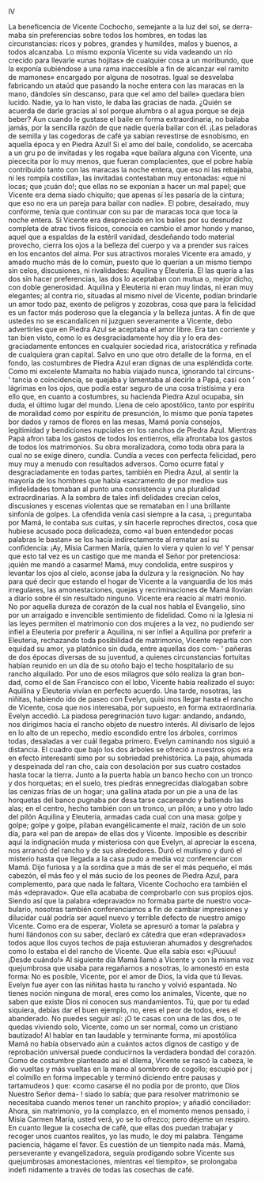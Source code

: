  IV



La beneficencia de Vicente Cochocho, semejante a la luz del sol, se derra­
maba sin preferencias sobre todos los hombres, en todas las circunstancias:
ricos y pobres, grandes y humildes, malos y buenos, a todos alcanzaba. Lo
mismo exponía Vicente su vida vadeando un río crecido para llevarle «unas
hojitas» de cualquier cosa a un moribundo, que la exponía subiéndose a una
rama inaccesible a fin de alcanzar «el ramito de mamones» encargado por
alguna de nosotras. Igual se desvelaba fabricando un ataúd que pasando la
noche entera con las maracas en la mano, dándoles sin descanso, para que
«el amo del baile» quedara bien lucido. Nadie, ya lo han visto, le daba las
gracias de nada. ¿Quién se acuerda de darle gracias al sol porque alumbra o
al agua porque se deja beber?
 Aun cuando le gustase el baile en forma extraordinaria, no bailaba jamás,
por la sencilla razón de que nadie quería bailar con él. ¡Las peladoras de
semilla y las cogedoras de café ya sabían revestirse de esnobismo, en aquella
época y en Piedra Azul! Si el amo del baile, condolido, se acercaba a un gru­
po de invitadas y les rogaba «que bailara alguna con Vicente, una piececita
por lo muy menos, que fueran complacientes, que el pobre había contribuido
tanto con las maracas la noche entera, que eso ni las rebajaba, ni les rompía
costilla», las invitadas contestaban muy entonadas: «que ni locas; que ¡cuán­
do!; que ellas no se exponían a hacer un mal papel; que Vicente era dema­
siado chiquito; que apenas sí les pasaría de la cintura; que eso no era un
pareja para bailar con nadie». El pobre, desairado, muy conforme, tenía
que continuar con su par de maracas toca que toca la noche entera.
 Si Vicente era despreciado en los bailes por su desnudez completa de atrac­
tivos físicos, conocía en cambio el amor hondo y manso, aquel que a espaldas
de la estéril vanidad, desdeñando todo material provecho, cierra los ojos a la
belleza del cuerpo y va a prender sus raíces en los encantos del alma. Por sus
atractivos morales Vicente era amado, y amado mucho más de lo común,
puesto que lo querían a un mismo tiempo sin celos, discusiones, ni rivalidades:
Aquilina y Eleuteria. El las quería a las dos sin hacer preferencias, las dos
lo aceptaban con mutua o, mejor dicho, con doble generosidad.
 Aquilina y Eleuteria ni eran muy lindas, ni eran muy elegantes; al contra­
rio, situadas al mismo nivel de Vicente, podían brindarle un amor todo paz,
exento de peligros y zozobras, cosa que para la felicidad es un factor más
poderoso que la elegancia y la belleza juntas.
 A fin de que ustedes no se escandalicen ni juzguen severamente a Vicente,
 debo advertirles que en Piedra Azul se aceptaba el amor libre. Era tan
 corriente y tan bien visto, como lo es desgraciadamente hoy día y lo era des­
 graciadamente entonces en cualquier sociedad rica, aristocrática y refinada de
 cualquiera gran capital. Salvo en uno que otro detalle de la forma, en el
 fondo, las costumbres de Piedra Azul eran dignas de una espléndida corte.
 Como mi excelente Mamaíta no había viajado nunca, ignorando tal circuns-
' tancia o coincidencia, se quejaba y lamentaba al decirle a Papá, casi con
' lágrimas en los ojos, que podía estar seguro de una cosa tristísima y era ello
 que, en cuanto a costumbres, su hacienda Piedra Azul ocupaba, sin duda, el
 último lugar del mundo. Llena de celo apostólico, tanto por espíritu de
 moralidad como por espíritu de presunción, lo mismo que ponía tapetes bor­
 dados y ramos de flores en las mesas, Mamá ponía consejos, legitimidad y
 bendiciones nupciales en los ranchos de Piedra Azul. Mientras Papá afron­
 taba los gastos de todos los entierros, ella afrontaba los gastos de todos los
 matrimonios. Su obra moralizadora, como toda obra para la cual no se exige
 dinero, cundía. Cundía a veces con perfecta felicidad, pero muy muy a
 menudo con resultados adversos. Como ocurre fatal y desgraciadamente en
 todas partes, también en Piedra Azul, al sentir la mayoría de los hombres
 que había «sacramento de por medio» sus infidelidades tomaban al punto
 una consistencia y una pluralidad extraordinarias. A la sombra de tales infi­
 delidades crecían celos, discusiones y escenas violentas que se remataban en
 I una brillante sinfonía de golpes. La ofendida venía casi siempre a la casa,
:¡ preguntaba por Mamá, le contaba sus cuitas, y sin hacerle reproches directos,
 cosa que hubiese acusado poca delicadeza, como «al buen entendedor pocas
 palabras le bastan» se los hacía indirectamente al rematar así su confidencia:
 ¡Ay, Misia Carmen María, quien lo viera y quien lo ve! Y pensar que
 esto tal vez es un castigo que me manda el Señor por pretenciosa: ¡quién
 me mandó a casarme!
 Mamá, muy condolida, entre suspiros y levantar los ojos al cielo, aconse­
 jaba la dulzura y la resignación.
 No hay para qué decir que estando el hogar de Vicente a la vanguardia de
 los más irregulares, las amonestaciones, quejas y recriminaciones de Mamá
 llovían a diario sobre él sin resultado ninguno. Vicente era reacio al matri­
 monio. No por aquella dureza de corazón de la cual nos habla el Evangelio,
 sino por un arraigado e invencible sentimiento de fidelidad. Como ni la
 Iglesia ni las leyes permiten el matrimonio con dos mujeres a la vez, no
 pudiendo ser infiel a Eleuteria por preferir a Aquilina, ni ser infiel a Aquilina
 por preferir a Eleuteria, rechazando toda posibilidad de matrimonio, Vicente
 repartía con equidad su amor, ya platónico sin duda, entre aquellas dos com-
' pañeras de dos épocas diversas de su juventud, a quienes circunstancias
 fortuitas habían reunido en un día de su otoño bajo el techo hospitalario de
 su rancho alquilado. Por uno de esos milagros que sólo realiza la gran bon-
 dad, como el de San Francisco con el lobo, Vicente había realizado el suyo:
Aquilina y Eleuteria vivían en perfecto acuerdo.
 Una tarde, nosotras, las niñitas, habiendo ido de paseo con Evelyn, quisi­
mos llegar hasta el rancho de Vicente, cosa que nos interesaba, por supuesto,
en forma extraordinaria. Evelyn accedió.
 La piadosa peregrinación tuvo lugar: andando, andando, nos dirigimos
hacia el rancho objeto de nuestro interés. Al divisarlo de lejos en lo alto de
un repecho, medio escondido entre los árboles, corrimos todas, desaladas a
ver cuál llegaba primero. Evelyn caminando nos siguió a distancia. El cuadro
que bajo los dos árboles se ofreció a nuestros ojos era en efecto interesantí­
simo por su sobriedad prehistórica. La paja, ahumada y despeinada del ran­
cho, caía con desolación por sus cuatro costados hasta tocar la tierra. Junto
a la puerta había un banco hecho con un tronco y dos horquetas; en el suelo,
tres piedras ennegrecidas dialogaban sobre las cenizas frías de un hogar; una
gallina atada por un pie a una de las horquetas del banco pugnaba por desa­
tarse cacareando y batiendo las alas; en el centro, hecho también con un tronco,
un pilón; a uno y otro lado del pilón Aquilina y Eleuteria, armadas cada cual
con una masa: golpe y golpe; golpe y golpe, pilaban evangélicamente el maíz,
ración de un solo día, para «el pan de arepa» de ellas dos y Vicente.
 Imposible es describir aquí la indignación muda y misteriosa con que
Evelyn, al apreciar la escena, nos arrancó del rancho y de sus alrededores.
Duró el mutismo y duró el misterio hasta que llegada a la casa pudo a media
voz conferenciar con Mamá. Dijo furiosa y a la sordina que a más de ser el
más pequeño, el más cabezón, el más feo y el más sucio de los peones de
Piedra Azul, para complemento, para que nada le faltara, Vicente Cochocho
era también el más «depravado». Que ella acababa de comprobarlo con sus
propios ojos.
 Siendo así que la palabra «depravado» no formaba parte de nuestro voca­
bulario, nosotras también conferenciamos a fin de cambiar impresiones y
dilucidar cuál podría ser aquel nuevo y terrible defecto de nuestro amigo
Vicente. Como era de esperar, Violeta se apresuró a tomar la palabra y humi­
llándonos con su saber, declaró ex cátedra que eran «depravados» todos aque­
llos cuyos techos de paja estuvieran ahumados y desgreñados como lo estaba
el del rancho de Vicente. Que ella sabía eso: «¡Púuuu! ¡Desde cuándo!»
Al siguiente día Mamá llamó a Vicente y con la misma voz quejumbrosa que
usaba para regañarnos a nosotras, lo amonestó en esta forma:
 No es posible, Vicente, por el amor de Dios, la vida que tú llevas.
Evelyn fue ayer con las niñitas hasta tu rancho y volvió espantada. No tienes
noción ninguna de moral, eres como los animales, Vicente, que no saben que
existe Dios ni conocen sus mandamientos. Tú, que por tu edad siquiera,
debías dar el buen ejemplo, no, eres el peor de todos, eres el abanderado.
No puedes seguir así: ¡O te casas con una de las dos, o te quedas viviendo
solo, Vicente, como un ser normal, como un cristiano bautizado!
 Al hablar en tan laudable y terminante forma, mi apostólica Mamá no
 había observado aún a cuántos actos dignos de castigo y de reprobación
 universal puede conducirnos la verdadera bondad del corazón.
 Como de costumbre planteado así el dilema, Vicente se rascó la cabeza,
 le dio vueltas y más vueltas en la mano al sombrero de cogollo; escupió por
j el colmillo en forma impecable y terminó diciendo entre pausas y tartamudeos
) que: «como casarse él no podía por de pronto, que Dios Nuestro Señor dema-
! siado lo sabía; que para resolver matrimonio se necesitaba cuando menos
 tener un ranchito propio»; y añadió conciliador:
 Ahora, sin matrimonio, yo la complazco, en el momento menos pensado,
i Misia Carmen María, usted verá, yo se lo ofrezco; pero déjeme un respiro.
 En cuanto llegue la cosecha de café, que ellas dos puedan trabajar y recoger
 unos cuantos realitos, yo las mudo, le doy mi palabra. Téngame paciencia,
 hágame el favor. Es cuestión de un tiempito nada más.
 Mamá, perseverante y evangelizadora, seguía prodigando sobre Vicente sus
 quejumbrosas amonestaciones, mientras «el tiempito», se prolongaba indefi­
 nidamente a través de todas las cosechas de café.

